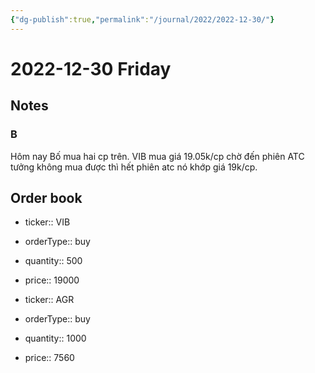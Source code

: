 ```yaml
---
{"dg-publish":true,"permalink":"/journal/2022/2022-12-30/"}
---
```


# 2022-12-30 Friday

## Notes

### B

Hôm nay Bố mua hai cp trên.
VIB mua giá 19.05k/cp chờ đến phiên ATC tưởng không mua được thì hết phiên atc nó khớp giá 19k/cp.

## Order book

- ticker:: VIB
- orderType:: buy
- quantity:: 500
- price:: 19000

- ticker:: AGR
- orderType:: buy
- quantity:: 1000
- price:: 7560
